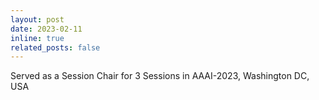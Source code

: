 ```yaml
---
layout: post
date: 2023-02-11
inline: true
related_posts: false
---
```


Served as a Session Chair for 3 Sessions in AAAI-2023, Washington DC, USA
